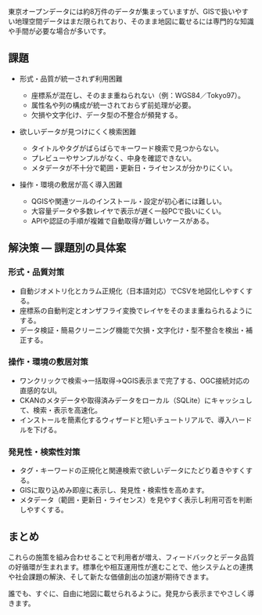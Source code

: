 東京オープンデータには約8万件のデータが集まっていますが、GISで扱いやすい地理空間データはまだ限られており、そのまま地図に載せるには専門的な知識や手間が必要な場合が多いです。

## 課題

- 形式・品質が統一されず利用困難
  - 座標系が混在し、そのまま重ねられない（例：WGS84／Tokyo97）。
  - 属性名や列の構成が統一されておらず前処理が必要。
  - 欠損や文字化け、データ型の不整合が頻発する。

- 欲しいデータが見つけにくく検索困難
  - タイトルやタグがばらばらでキーワード検索で見つからない。
  - プレビューやサンプルがなく、中身を確認できない。
  - メタデータが不十分で範囲・更新日・ライセンスが分かりにくい。

- 操作・環境の敷居が高く導入困難
  - QGISや関連ツールのインストール・設定が初心者には難しい。
  - 大容量データや多数レイヤで表示が遅く一般PCで扱いにくい。
  - APIや認証の手順が複雑で自動取得が難しいケースがある。

## 解決策 — 課題別の具体案

### 形式・品質対策
- 自動ジオメトリ化とカラム正規化（日本語対応）でCSVを地図化しやすくする。
- 座標系の自動判定とオンザフライ変換でレイヤをそのまま重ねられるようにする。
- データ検証・簡易クリーニング機能で欠損・文字化け・型不整合を検出・補正する。

### 操作・環境の敷居対策
- ワンクリックで検索→一括取得→QGIS表示まで完了する、OGC接続対応の直感的なUI。
- CKANのメタデータや取得済みデータをローカル（SQLite）にキャッシュして、検索・表示を高速化。
- インストールを簡素化するウィザードと短いチュートリアルで、導入ハードルを下げる。

### 発見性・検索性対策
- タグ・キーワードの正規化と関連検索で欲しいデータにたどり着きやすくする。
- GISに取り込めみ即座に表示し、発見性・検索性を高めます。
- メタデータ（範囲・更新日・ライセンス）を見やすく表示し利用可否を判断しやすくする。

## まとめ
これらの施策を組み合わせることで利用者が増え、フィードバックとデータ品質の好循環が生まれます。標準化や相互運用性が進むことで、他システムとの連携や社会課題の解決、そして新たな価値創出の加速が期待できます。

誰でも、すぐに、自由に地図に載せられるように。発見から表示までやさしく導きます。